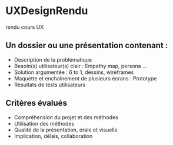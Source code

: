 # UXDesignRendu
rendu cours UX


## Un dossier ou une présentation contenant :
- Description de la problématique
- Besoin(s) utilisateur(s) clair : Empathy map, persona …
- Solution argumentée : 6 to 1, dessins, wireframes
- Maquette et enchaînement de plusieurs écrans : Prototype
- Résultats de tests utilisateurs

## Critères évalués
- Compréhension du projet et des méthodes
- Utilisation des méthodes
- Qualité de la présentation, orale et visuelle
- Implication, délais, collaboration